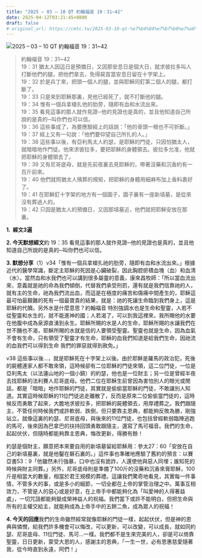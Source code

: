 ```yaml
---
title: "2025 – 03 – 10 QT 約翰福音 19：31~42"
date: 2025-04-12T03:21:45+0800
draft: false
# original_url: https://cmtc.tw/2025-03-10-qt-%e7%b4%84%e7%bf%b0%e7%a6%8f%e9%9f%b3-19%ef%bc%9a3142
---
```


![2025 – 03 – 10 QT 約翰福音 19：31\~42](/images/qt.jpg  "2025 – 03 – 10 QT 約翰福音 19：31\~42")

> 約翰福音 19：31\~42  
> 19：31 猶太人因這日是預備日，又因那安息日是個大日，就求彼拉多叫人打斷他們的腿，把他們拿去，免得屍首當安息日留在十字架上。  
> 19：32 於是兵丁來，把頭一個人的腿，並與耶穌同釘第二個人的腿，都打斷了。  
> 19：33 只是來到耶穌那裏，見他已經死了，就不打斷他的腿。  
> 19：34 惟有一個兵拿槍扎他的肋旁，隨即有血和水流出來。  
> 19：35 看見這事的那人就作見證─他的見證也是真的，並且他知道自己所說的是真的─叫你們也可以信。  
> 19：36 這些事成了，為要應驗經上的話說：「他的骨頭一根也不可折斷。」  
> 19：37 經上又有一句說：「他們要仰望自己所扎的人。」  
> 19：38 這些事以後，有亞利馬太人約瑟，是耶穌的門徒，只因怕猶太人，就暗暗地作門徒。他來求彼拉多，要把耶穌的身體領去。彼拉多允准，他就把耶穌的身體領去了。  
> 19：39 又有尼哥底母，就是先前夜裏去見耶穌的，帶著沒藥和沉香約有一百斤前來。  
> 19：40 他們就照猶太人殯葬的規矩，把耶穌的身體用細麻布加上香料裹好了。  
> 19：41 在耶穌釘十字架的地方有一個園子，園子裏有一座新墳墓，是從來沒有葬過人的。  
> 19：42 只因是猶太人的預備日，又因那墳墓近，他們就把耶穌安放在那裏。

**1.  經文3遍**

**2. 今天默想經文**約 19：35 看見這事的那人就作見證─他的見證也是真的，並且他知道自己所說的是真的─叫你們也可以信。

**3. 默想分享**（1）v34「惟有一個兵拿槍扎祂的肋旁，隨即有血和水流出來。」根據近代的醫學常識，斷定主耶穌的死因是心臟破裂，因此胸腔瘀積血塊（血）和血清（水）。當然血和水我們也可以講到很多屬靈的意義，康來昌牧師：「所以當血流出來，意義就是祂的命為我們傾倒，代替我們承受刑罰，還有就是我們信靠祂的人，就有主的生命，祂為我們流出血，而這是在極度的痛苦和傷痛中間產生的，耶穌這最可怕最艱難的死有一個最寶貴的結果，就是：祂的死讓生命臨到我們身上，這是耶穌的代贖。另外水是什麼意思？約翰福音 特別強調水也是生命和聖靈，人若不從聖靈和水生的，就不能進神的國；人若渴了，可以到我這裡來，我所賜他的水要在他腹中成為泉源直湧到永生。耶穌所賜的水是人的生命，耶穌所賜的水讓我們在世不饑也不渴，耶穌所賜的水就是信的人要領受聖靈。聖靈也就是生命，因為血氣不會有生命，只有領受了聖靈才有生命，耶穌的血我們知道是給我們生命，因祂流的血我們可以得到生命 我們的罪惡就得到赦免。」

v38 這些事以後…，就是耶穌死在十字架上以後。由於耶穌是羅馬的政治犯，死後的屍體連家人都不敢來領，這時候卻有二位耶穌的門徒來領，這二位門徒，一位是亞利馬太（以法蓮山地的一個小鎮）的約瑟，他也是一位財主；另一位是曾經半夜去找耶穌的法利賽人尼哥底母。他們二位在耶穌生前曾因為害怕別人的眼光或閒話，都是「暗暗」地作耶穌的門徒，其實就是偷偷當耶穌的門徒，不敢讓別人知道。其實這時候耶穌的11位門徒逃走離散了，反而是原來二位偷偷當門徒的，這時候反而勇敢了起來，大膽地求彼拉多，把耶穌的屍體領去，用厚禮葬之。我們跟隨主，不管任何時候我們或許軟弱、跌倒，但只要靠主恩典，都能夠反敗為勝，剛強站立。就像這裏的約瑟、尼哥底母，與後來的11位門徒，也包括曾經軟弱臨陣逃跑的馬可，後來因為巴拿巴的扶持回頭勇敢跟隨主，還寫了馬可福音。我們的生命，起起伏伏，但隨時都能夠靠主恩典，悔改更新，得勝有餘！

約瑟是個財主，願意把本來要自用的新墳墓留給耶穌用：參太27：60「安放在自己的新墳墓裏，就是他鑿在磐石裏的。」這件事也準確地應驗了舊約的預言：以賽亞書53：9「他雖然未行強暴，口中也沒有詭詐，人還使他與惡人同埋；誰知死的時候與財主同葬。」另外，尼哥底母則是準備了100斤的沒藥和沉香來膏耶穌，100斤是相當大的數量，相當於君王規模的葬禮。這讓我們驚奇地看見，其實每一件事情，不管多大的事，或是多小的細節，一切全都在上帝的掌管治理之中。萬事互相效力，不管是人的惡心或是好意，在上帝手中都能夠化為「叫愛神的人得著益處」，一切咒詛都能夠變成榮神益人的祝福。我們當下或許不能明白，但把生命與所有的主權交給主，就能夠成為上帝手中的五餅二魚，成為眾人的祝福！

**4. 今天的回應**我們的生命雖然經常就像耶穌的門徒一樣，起起伏伏，但是神的恩典與憐憫，給我們許多機會可以悔改，可以更新，可以改變，可以成長，就如同約瑟、尼哥底母、11位門徒、馬可…一樣。我們都不是生來完美的人，卻是可以倚靠聖靈，日日更新，蒙受大恩的人，感謝主的恩典，「一生一世，必有恩惠慈愛隨著我，從今時直到永遠，阿們！」